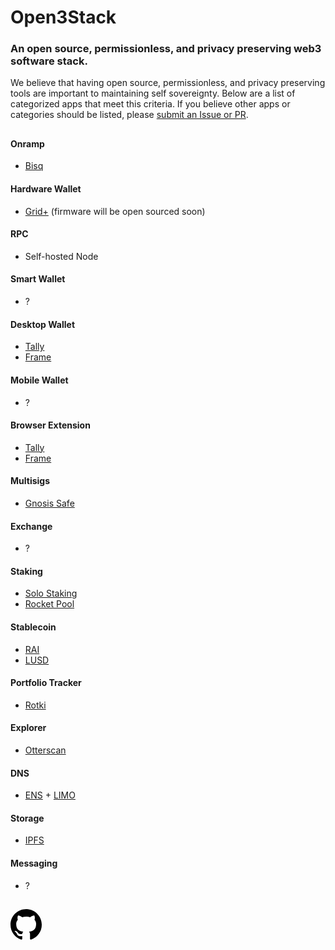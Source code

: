 <meta name="viewport" content="width=device-width,initial-scale=1">
<link rel="stylesheet" href="https://etheralpha.github.io/open3stack/theme.css">


# Open3Stack
### An open source, permissionless, and privacy preserving web3 software stack.

We believe that having open source, permissionless, and privacy preserving tools are important to maintaining self sovereignty. Below are a list of categorized apps that meet this criteria. If you believe other apps or categories should be listed, please [submit an Issue or PR](https://github.com/etheralpha/open3stack).


##


#### Onramp
- [Bisq](https://bisq.markets/)

#### Hardware Wallet
- [Grid+](https://gridplus.io/) (firmware will be open sourced soon)

#### RPC
- Self-hosted Node

#### Smart Wallet
- ?

#### Desktop Wallet
- [Tally](https://tallyho.org/)
- [Frame](https://frame.sh/)

#### Mobile Wallet
- ?

#### Browser Extension
- [Tally](https://tallyho.org/)
- [Frame](https://frame.sh/)

#### Multisigs
- [Gnosis Safe](https://gnosis-safe.io/)

#### Exchange
- ?

#### Staking
- [Solo Staking](https://ethereum.org/en/staking/solo/)
- [Rocket Pool](https://stake.rocketpool.net/)

#### Stablecoin
- [RAI](https://reflexer.finance/)
- [LUSD](https://www.liquity.org/)

#### Portfolio Tracker
- [Rotki](https://rotki.com/)

#### Explorer
- [Otterscan](https://github.com/wmitsuda/otterscan/)

#### DNS
- [ENS](https://ens.domains/) + [LIMO](https://eth.limo/)

#### Storage
- [IPFS](https://ipfs.tech/)

#### Messaging
- ?



##



<a id="github-link" href="https://github.com/etheralpha/open3stack/" target="_blank">
  <svg height="50" width="50" aria-hidden="true" viewBox="0 0 16 16" version="1.1" width="32" data-view-component="true" class="octicon octicon-mark-github v-align-middle">
      <path fill-rule="evenodd" d="M8 0C3.58 0 0 3.58 0 8c0 3.54 2.29 6.53 5.47 7.59.4.07.55-.17.55-.38 0-.19-.01-.82-.01-1.49-2.01.37-2.53-.49-2.69-.94-.09-.23-.48-.94-.82-1.13-.28-.15-.68-.52-.01-.53.63-.01 1.08.58 1.23.82.72 1.21 1.87.87 2.33.66.07-.52.28-.87.51-1.07-1.78-.2-3.64-.89-3.64-3.95 0-.87.31-1.59.82-2.15-.08-.2-.36-1.02.08-2.12 0 0 .67-.21 2.2.82.64-.18 1.32-.27 2-.27.68 0 1.36.09 2 .27 1.53-1.04 2.2-.82 2.2-.82.44 1.1.16 1.92.08 2.12.51.56.82 1.27.82 2.15 0 3.07-1.87 3.75-3.65 3.95.29.25.54.73.54 1.48 0 1.07-.01 1.93-.01 2.2 0 .21.15.46.55.38A8.013 8.013 0 0016 8c0-4.42-3.58-8-8-8z"></path>
  </svg>
</a>


